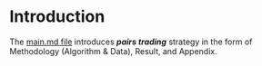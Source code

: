 # Introduction

The [main.md file](https://github.com/SciEcon/SRS2021/blob/main/More%20about%20the%20paper/Pairs%20Trading/main.md) introduces ***pairs trading*** strategy in the form of Methodology (Algorithm & Data), Result, and Appendix.
